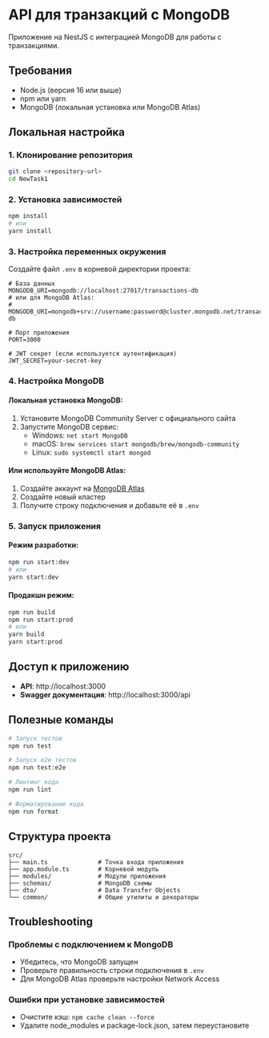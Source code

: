 # API для транзакций с MongoDB

Приложение на NestJS с интеграцией MongoDB для работы с транзакциями.

## Требования

- Node.js (версия 16 или выше)
- npm или yarn
- MongoDB (локальная установка или MongoDB Atlas)

## Локальная настройка

### 1. Клонирование репозитория

```bash
git clone <repository-url>
cd NewTask1
```

### 2. Установка зависимостей

```bash
npm install
# или
yarn install
```

### 3. Настройка переменных окружения

Создайте файл `.env` в корневой директории проекта:

```env
# База данных
MONGODB_URI=mongodb://localhost:27017/transactions-db
# или для MongoDB Atlas:
# MONGODB_URI=mongodb+srv://username:password@cluster.mongodb.net/transactions-db

# Порт приложения
PORT=3000

# JWT секрет (если используется аутентификация)
JWT_SECRET=your-secret-key
```

### 4. Настройка MongoDB

#### Локальная установка MongoDB:
1. Установите MongoDB Community Server с официального сайта
2. Запустите MongoDB сервис:
   - Windows: `net start MongoDB`
   - macOS: `brew services start mongodb/brew/mongodb-community`
   - Linux: `sudo systemctl start mongod`

#### Или используйте MongoDB Atlas:
1. Создайте аккаунт на [MongoDB Atlas](https://www.mongodb.com/atlas)
2. Создайте новый кластер
3. Получите строку подключения и добавьте её в `.env`

### 5. Запуск приложения

#### Режим разработки:
```bash
npm run start:dev
# или
yarn start:dev
```

#### Продакшн режим:
```bash
npm run build
npm run start:prod
# или
yarn build
yarn start:prod
```

## Доступ к приложению

- **API**: http://localhost:3000
- **Swagger документация**: http://localhost:3000/api

## Полезные команды

```bash
# Запуск тестов
npm run test

# Запуск e2e тестов
npm run test:e2e

# Линтинг кода
npm run lint

# Форматирование кода
npm run format
```

## Структура проекта

```
src/
├── main.ts              # Точка входа приложения
├── app.module.ts        # Корневой модуль
├── modules/             # Модули приложения
├── schemas/             # MongoDB схемы
├── dto/                 # Data Transfer Objects
└── common/              # Общие утилиты и декораторы
```

## Troubleshooting

### Проблемы с подключением к MongoDB
- Убедитесь, что MongoDB запущен
- Проверьте правильность строки подключения в `.env`
- Для MongoDB Atlas проверьте настройки Network Access

### Ошибки при установке зависимостей
- Очистите кэш: `npm cache clean --force`
- Удалите node_modules и package-lock.json, затем переустановите
